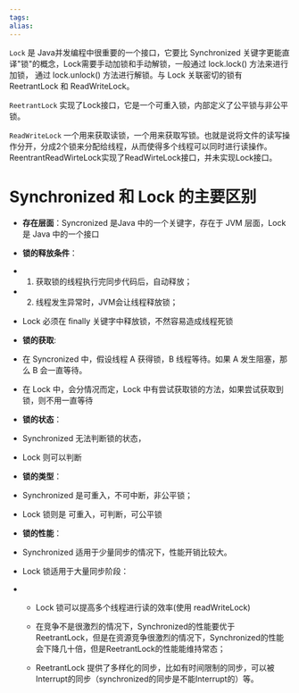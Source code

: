 ```yaml
---
tags: 
alias:
---
```


`Lock` 是 Java并发编程中很重要的一个接口，它要比 Synchronized 关键字更能直译"锁"的概念，Lock需要手动加锁和手动解锁，一般通过 lock.lock() 方法来进行加锁， 通过 lock.unlock() 方法进行解锁。与 Lock 关联密切的锁有 ReetrantLock 和 ReadWriteLock。

`ReetrantLock` 实现了Lock接口，它是一个可重入锁，内部定义了公平锁与非公平锁。

`ReadWriteLock` 一个用来获取读锁，一个用来获取写锁。也就是说将文件的读写操作分开，分成2个锁来分配给线程，从而使得多个线程可以同时进行读操作。ReentrantReadWirteLock实现了ReadWirteLock接口，并未实现Lock接口。




# Synchronized 和 Lock 的主要区别
-   **存在层面**：Syncronized 是Java 中的一个关键字，存在于 JVM 层面，Lock 是 Java 中的一个接口  
    
-   **锁的释放条件**：
- 1. 获取锁的线程执行完同步代码后，自动释放；
- 2. 线程发生异常时，JVM会让线程释放锁；
- Lock 必须在 finally 关键字中释放锁，不然容易造成线程死锁  
    
-   **锁的获取**: 
- 在 Syncronized 中，假设线程 A 获得锁，B 线程等待。如果 A 发生阻塞，那么 B 会一直等待。
- 在 Lock 中，会分情况而定，Lock 中有尝试获取锁的方法，如果尝试获取到锁，则不用一直等待  
    
-   **锁的状态**：
- Synchronized 无法判断锁的状态，
- Lock 则可以判断  
    
-   **锁的类型**：
- Synchronized 是可重入，不可中断，非公平锁；
- Lock 锁则是 可重入，可判断，可公平锁  
    
-   **锁的性能**：
- Synchronized 适用于少量同步的情况下，性能开销比较大。
- Lock 锁适用于大量同步阶段：  
    

-   -   Lock 锁可以提高多个线程进行读的效率(使用 readWriteLock)  
        
    -   在竞争不是很激烈的情况下，Synchronized的性能要优于ReetrantLock，但是在资源竞争很激烈的情况下，Synchronized的性能会下降几十倍，但是ReetrantLock的性能能维持常态；  
        
    -   ReetrantLock 提供了多样化的同步，比如有时间限制的同步，可以被Interrupt的同步（synchronized的同步是不能Interrupt的）等。










